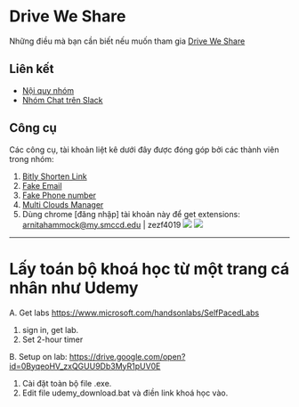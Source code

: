 # Drive We Share 

Những điều mà bạn cần biết nếu muốn tham gia [Drive We Share](https://www.facebook.com/groups/driveweshare2017/)

## Liên kết

- [Nội quy nhóm](rules.md)
- [Nhóm Chat trên Slack](https://chambiproductionhouse.slack.com/)

## Công cụ

Các công cụ, tài khoản liệt kê dưới đây được đóng góp bởi các thành viên trong nhóm:

1. [Bitly Shorten Link ](bit.ly)
2. [Fake Email](mytemp.email) 
3. [Fake Phone number](textnow.com)
4. [Multi Clouds Manager](multcloud.com)
5. Dùng chrome [đăng nhập] tài khoản này để get extensions:  arnitahammock@my.smccd.edu | zezf4019
![](http://i.imgur.com/0bk0HBq.png)
![](http://i.imgur.com/ZXxrsxI.png)



______________________________________________________________    


# 



# Lấy toán bộ khoá học từ một trang cá nhân như Udemy


A. Get labs
https://www.microsoft.com/handsonlabs/SelfPacedLabs

1. sign in, get lab.
2. Set 2-hour timer


B. Setup on lab:
https://drive.google.com/open?id=0ByqeoHV_zxQGUU9Db3MyR1pUV0E

1. Cài đặt toàn bộ file .exe.
2. Edit file udemy_download.bat và điền link khoá học vào.



